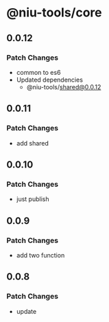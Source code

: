 # @niu-tools/core

## 0.0.12

### Patch Changes

- common to es6
- Updated dependencies
  - @niu-tools/shared@0.0.12

## 0.0.11

### Patch Changes

- add shared

## 0.0.10

### Patch Changes

- just publish

## 0.0.9

### Patch Changes

- add two function

## 0.0.8

### Patch Changes

- update
